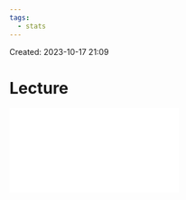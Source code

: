 ```yaml
---
tags:
  - stats
---
```

Created: 2023-10-17 21:09
# Lecture

![](/img/customer-analytics/Association-Recommender-systems-and-collaborative-learning.pdf)